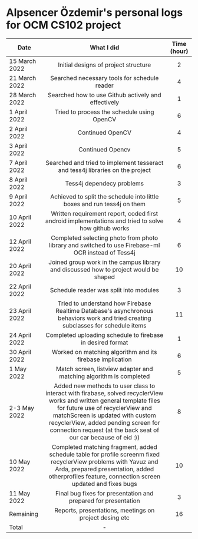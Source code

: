 # Alpsencer Özdemir's personal logs for OCM CS102 project
|  Date | What I did | Time (hour) |
| -------|:-----------------------------:|:----------:|
| 15 March 2022| Initial designs of project structure | 2 |
| 21 March 2022| Searched necessary tools for schedule reader | 4 |
| 28 March 2022| Searched how to use Github actively and effectively | 1 |
| 1 April 2022| Tried to process the schedule using OpenCV | 6 |
| 2 April 2022| Continued OpenCV | 4 |
| 3 April 2022| Continued Opencv | 5 |
| 7 April 2022| Searched and tried to implement tesseract and tess4j libraries on the project | 6 |
| 8 April 2022| Tess4j dependecy problems | 3 |
| 9 April 2022| Achieved to split the schedule into little boxes and run tess4j on them | 5 |
| 10 April 2022| Written requirement report, coded first android implementations and tried to solve how github works| 4 |
| 12 April 2022| Completed selecting photo from photo library and switched to use Firebase-ml OCR instead of Tess4j | 6 |
| 20 April 2022| Joined group work in the campus library and discussed how to project would be shaped | 10 |
| 22 April 2022| Schedule reader was split into modules | 3 |
| 23 April 2022| Tried to understand how Firebase Realtime Database's asynchronous behaviors work and tried creating subclasses for schedule items  | 11 |
| 24 April 2022| Completed uploading schedule to firebase in desired format | 1 |
| 30 April 2022| Worked on matching algorithm and its firebase implication | 6 |
| 1 May 2022| Match screen, listview adapter and matching algorithm is completed | 5 |
| 2-3 May 2022| Added new methods to user class to interact with firabase, solved recyclerView works and written general template files for future use of recyclerView and matchScreen is updated with custom recyclerView, added pending screen for connection request  (at the back seat of our car because of eid :)) | 8 |
| 10 May 2022| Completed matching fragment, added schedule table for profile screenm fixed recyclerView problems with Yavuz and Arda, prepared presentation, added otherprofiles feature, connection screen updated and fixes bugs | 10 |
| 11 May 2022| Final bug fixes for presentation and prepared for presentation | 3 |
| Remaining | Reports, presentations, meetings on project desing etc | 16 |
| Total | - |























